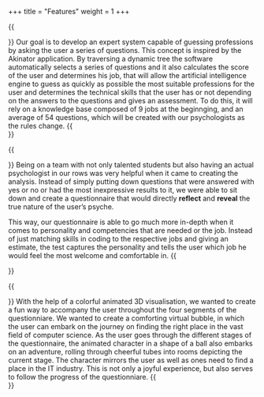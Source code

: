 +++
title = "Features"
weight = 1
+++

{{<section title="The artificial intelligence engine">}}
Our goal is to develop an expert system capable of guessing professions by asking the user a series of questions. This concept is inspired by the Akinator application. By traversing a dynamic tree the software automatically selects a series of questions and it also calculates the score of the user and determines his job, that will allow the artificial intelligence engine to guess as quickly as possible the most suitable professions for the user and determines the technical skills that the user has or not depending on the answers to the questions and gives an assessment. To do this, it will rely on a knowledge base composed of 9 jobs at the beginnging, and an average of 54 questions, which will be created with our psychologists as the rules change.
{{</section>}}

{{<section title="Psychologically approved">}}
Being on a team with not only talented students but also having an actual psychologist in our rows was very helpful when it came to creating the analysis. Instead of simply putting down questions that were answered with yes or no or had the most inexpressive results to it, we were able to sit down and create a questionnaire that would directly **reflect** and **reveal** the true nature of the user’s psyche. 
 
This way, our questionnaire is able to go much more in-depth when it comes to personality and competencies that are needed or the job. Instead of just matching skills in coding to the respective jobs and giving an estimate, the test captures the personality and tells the user which job he would feel the most welcome and comfortable in. 
{{</section>}}

{{<section title="3D Visuals">}}
With the help of a colorful animated 3D visualisation, we wanted to create a fun way to accompany the user throughout the four segments of the questionniare. We wanted to create a comforting virtual bubble, in which the user can embark on the journey on finding the right place in the vast field of computer science. As the user goes through the different stages of the questionnaire, the animated character in a shape of a ball also embarks on an adventure, rolling through cheerful tubes into rooms depicting the current stage. The character mirrors the user as well as ones need to find a place in the IT industry. This is not only a joyful experience, but also serves to follow the progress of the questionniare.
{{</section>}}